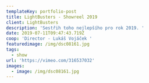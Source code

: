```yaml
---
templateKey: portfolio-post
title: LightBusters - Showreel 2019
client: LightBusters
description: 'Sestřih toho nejlepšího pro rok 2019. '
date: 2019-07-11T09:47:43.719Z
coop: 'Director - Lukáš Vojáček '
featuredimage: /img/dsc08161.jpg
tags:
  - show
url: 'https://vimeo.com/316537032'
images:
  - image: /img/dsc08161.jpg
---
```


